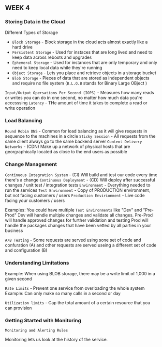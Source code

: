 ## WEEK 4

### Storing Data in the Cloud

Different Types of Storage
 - `Block Storage` - Block storage in the cloud acts almost exactly like a hard drive
 - `Persistent Storage` - Used for instaces that are long lived and need to keep data across reboots and upgrades
 - `Ephemeral Storage` - Used for instances that are only temporary and only need to keep local data while they're running
 - `Object Storage` - Lets you place and retrieve objects in a storage bucket
 - `Blob Storage` - Pieces of data that are stored as independent objects and require no file system (`B.L.O.B` stands for Binary Large OBject )

`Input/Output Opersations Per Second (IOPS)` - Measures how many reads or writes you can do in one second, no matter how much data you're accesssing
`Latency` - THe amount of time it takes to complete a read or write operation

### Load Balancing

`Round Robin DNS` - Common for load balancing as it will give requests in sequence to the machines in a circle
`Sticky Session` - All requests from the same client always go to the same backend server
`Content Delivery Networks` - (CDN) Make up a network of physical hosts that are georgraphically located as close to the end users as possible

### Change Management

`Continuous Integration System` - (CI) Will build and test our code every time there's a change
`Continuous Deployment` - (CD) Will deploy after successful changes / unit test / integration tests
`Environment` - Everything needed to run the services
`Test Environment` - Copy of PRODUCTION environment, but not facing customers / users
`Production Envirionment` - Live code facing your customers / users

Examples: 
You could have multiple `Test Environments` like "Dev" and "Pre-Prod"
Dev will handle multiple changes and validate all changes.
Pre-Prod will handle approved changes for further validation and testing
Prod will handle the packages changes that have been vetted by all parties in your business

`A/B Testing` - Some requests are served using sone set of code and confuration (A) and other requests are served useing a different set of code and configuration (B)


### Understanding Limitations

Example:
When using BLOB storage, there may be a write limit of 1,000 in a given second

`Rate Limits` - Prevent one service from overloading the whole system
Example: Can only make so many calls in a second or day

`Utilization limits` - Cap the total amount of a certain resource that you can provision
 
### Getting Started with Monitoring

`Monitoring and Alerting Rules`

Monitoring lets us look at the history of the service.

